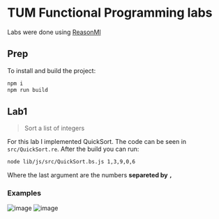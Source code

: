 # TUM Functional Programming labs

Labs were done using [ReasonMl](https://reasonml.github.io/)

## Prep

To install and build the project:
```bash
npm i
npm run build
```

## Lab1

> Sort a list of integers

For this lab I implemented QuickSort. The code can be seen in `src/QuickSort.re`. After the build you can run:

```bash
node lib/js/src/QuickSort.bs.js 1,3,9,0,6
```

Where the last argument are the numbers **separeted by `,`**

### Examples

![image](https://user-images.githubusercontent.com/16056918/66345356-96541f00-e958-11e9-920e-b840982d845b.png)
![image](https://user-images.githubusercontent.com/16056918/66345412-b4218400-e958-11e9-8c83-ec2763cf72a2.png)
